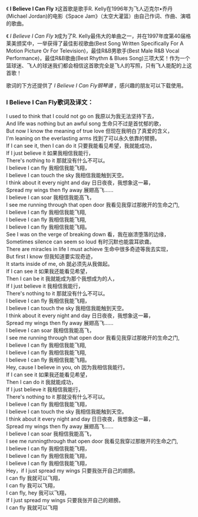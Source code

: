 

《 **I Believe I Can Fly** 》这首歌是歌手R. Kelly在1996年为飞人迈克尔•乔丹(Michael
Jordan)的电影《Space Jam》（太空大灌篮）由自己作词、作曲、演唱的歌曲。

《 _I Believe I Can Fly_ 》成为了R.
Kelly最伟大的单曲之一，并在1997年度第40届格莱美颁奖中，一举获得了最佳影视歌曲(Best Song Written Specifically
For A Motion Picture Or For Television)，最佳R&B男歌手(Best Male R&B Vocal
Performance)，最佳R&B歌曲(Best Rhythm & Blues
Song)三项大奖！作为一个篮球迷、飞人的球迷我们都会相信这首歌完全是飞人的写照，只有飞人能配的上这首歌！

歌词的下方还提供了 _I Believe I Can Fly钢琴谱_ ，感兴趣的朋友可以下载使用。

### I Believe I Can Fly歌词及译文：

I used to think that I could not go on 我原以为我无法坚持下去，  
And life was nothing but an awful song 生命只不过是首忧郁的歌，  
But now I know the meaning of true love 但现在我明白了真爱的含义，  
I'm leaning on the everlasting arms 找到了可以永久依靠的臂膀。  
If I can see it, then I can do it 只要我能看见希望，我就能成功，  
If I just believe it 如果我相信我能行，  
There's nothing to it 那就没有什么不可以。  
I believe I can fly 我相信我能飞翔，  
I believe I can touch the sky 我相信我能触到天空。  
I think about it every night and day 日日夜夜，我想象这一幕，  
Spread my wings then fly away 展翅高飞……  
I believe I can soar 我相信我能高飞，  
I see me running through that open door 我看见我穿过那敞开的生命之门,  
I believe I can fly 我相信我能飞翔,  
I believe I can fly 我相信我能飞翔,  
I believe I can fly 我相信我能飞翔。  
See I was on the verge of breaking down 看，我在崩溃堕落的边缘，  
Sometimes silence can seem so loud 有时沉默也能震耳欲聋。  
There are miracles in life I must achieve 生命中很多奇迹等我去实现，  
But first I know 但我知道要实现奇迹，  
It starts inside of me, oh 就必须先从我做起。  
If I can see it 如果我还能看见希望，  
Then I can be it 我就能成为那个我想成为的人，  
If I just believe it 我相信我能行，  
There's nothing to it 那就没有什么不可以。  
I believe I can fly 我相信我能飞翔，  
I believe I can touch the sky 我相信我能触到天空。  
I think about it every night and day 日日夜夜，我想象这一幕，  
Spread my wings then fly away 展翅高飞……  
I believe I can soar 我相信我能高飞，  
I see me running through that open door 我看见我穿过那敞开的生命之门,  
I believe I can fly 我相信我能飞翔,  
I believe I can fly 我相信我能飞翔,  
I believe I can fly 我相信我能飞翔。  
Hey, cause I believe in you, oh 因为我相信我能行。  
If I can see it 如果我还能看见希望，  
Then I can do it 我就能成功，  
If I just believe it 我相信我能行，  
There's nothing to it 那就没有什么不可以。  
I believe I can fly 我相信我能飞翔，  
I believe I can touch the sky 我相信我能触到天空。  
I think about it every night and day 日日夜夜，我想象这一幕，  
Spread my wings then fly away 展翅高飞……  
I believe I can soar 我相信我能高飞，  
I see me runningthrough that open door 我看见我穿过那敞开的生命之门,  
I believe I can fly 我相信我能飞翔，  
I believe I can fly 我相信我能飞翔，  
I believe I can fly 我相信我能飞翔，  
Hey，if I just spread my wings 只要我张开自己的翅膀。  
I can fly 我就可以飞翔，  
I can fly 我可以飞翔，  
I can fly, hey 我可以飞翔，  
If I just spread my wings 只要我张开自己的翅膀。  
I can fly 我就可以飞翔

